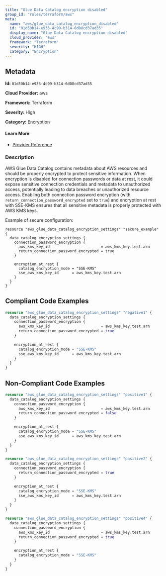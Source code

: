```yaml
---
title: "Glue Data Catalog encryption disabled"
group_id: "rules/terraform/aws"
meta:
  name: "aws/glue_data_catalog_encryption_disabled"
  id: "01d50b14-e933-4c99-b314-6d08cd37ad35"
  display_name: "Glue Data Catalog encryption disabled"
  cloud_provider: "aws"
  framework: "Terraform"
  severity: "HIGH"
  category: "Encryption"
---
```

## Metadata

**Id:** `01d50b14-e933-4c99-b314-6d08cd37ad35`

**Cloud Provider:** aws

**Framework:** Terraform

**Severity:** High

**Category:** Encryption

#### Learn More

 - [Provider Reference](https://registry.terraform.io/providers/hashicorp/aws/latest/docs/resources/glue_data_catalog_encryption_settings#data_catalog_encryption_settings)

### Description

 AWS Glue Data Catalog contains metadata about AWS resources and should be properly encrypted to protect sensitive information. When encryption is disabled for connection passwords or data at rest, it could expose sensitive connection credentials and metadata to unauthorized access, potentially leading to data breaches or unauthorized resource access. Enabling both connection password encryption (with `return_connection_password_encrypted` set to `true`) and encryption at rest with SSE-KMS ensures that all sensitive metadata is properly protected with AWS KMS keys.

Example of secure configuration:
```
resource "aws_glue_data_catalog_encryption_settings" "secure_example" {
  data_catalog_encryption_settings {
    connection_password_encryption {
      aws_kms_key_id                       = aws_kms_key.test.arn
      return_connection_password_encrypted = true
    }

    encryption_at_rest {
      catalog_encryption_mode = "SSE-KMS"
      sse_aws_kms_key_id      = aws_kms_key.test.arn
    }
  }
}
```


## Compliant Code Examples
```terraform
resource "aws_glue_data_catalog_encryption_settings" "negative1" {
  data_catalog_encryption_settings {
    connection_password_encryption {
      aws_kms_key_id                       = aws_kms_key.test.arn
      return_connection_password_encrypted = true
    }

    encryption_at_rest {
      catalog_encryption_mode = "SSE-KMS"
      sse_aws_kms_key_id      = aws_kms_key.test.arn
    }
  }
}

```
## Non-Compliant Code Examples
```terraform
resource "aws_glue_data_catalog_encryption_settings" "positive1" {
  data_catalog_encryption_settings {
    connection_password_encryption {
      aws_kms_key_id                       = aws_kms_key.test.arn
      return_connection_password_encrypted = false
    }

    encryption_at_rest {
      catalog_encryption_mode = "SSE-KMS"
      sse_aws_kms_key_id      = aws_kms_key.test.arn
    }
  }
}

```

```terraform
resource "aws_glue_data_catalog_encryption_settings" "positive2" {
  data_catalog_encryption_settings {
    connection_password_encryption {
      return_connection_password_encrypted = true
    }

    encryption_at_rest {
      catalog_encryption_mode = "SSE-KMS"
      sse_aws_kms_key_id      = aws_kms_key.test.arn
    }
  }
}

```

```terraform
resource "aws_glue_data_catalog_encryption_settings" "positive4" {
  data_catalog_encryption_settings {
    connection_password_encryption {
      aws_kms_key_id                       = aws_kms_key.test.arn
      return_connection_password_encrypted = true
    }

    encryption_at_rest {
      catalog_encryption_mode = "SSE-KMS"
    }
  }
}

```